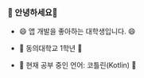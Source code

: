 ### 👋 안녕하세요👋

- 😄 앱 개발을 좋아하는 대학생입니다. 😄

- 🔭 동의대학교 1학년 🔭 

- 🌱 현재 공부 중인 언어: 코틀린(Kotlin) 🌱

<!--
**leesunkwon/leesunkwon** is a ✨ _special_ ✨ repository because its `README.md` (this file) appears on your GitHub profile.

Here are some ideas to get you started:

- 🔭 I’m currently working on ...
- 🌱 I’m currently learning ...
- 👯 I’m looking to collaborate on ...
- 🤔 I’m looking for help with ...
- 💬 Ask me about ...
- 📫 How to reach me: ...
- 😄 Pronouns: ...
- ⚡ Fun fact: ...
-->
